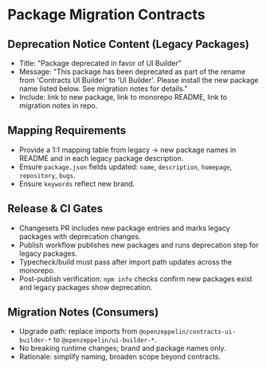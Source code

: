 # Package Migration Contracts

## Deprecation Notice Content (Legacy Packages)

- Title: "Package deprecated in favor of UI Builder"
- Message: "This package has been deprecated as part of the rename from 'Contracts UI Builder' to 'UI Builder'. Please install the new package name listed below. See migration notes for details."
- Include: link to new package, link to monorepo README, link to migration notes in repo.

## Mapping Requirements

- Provide a 1:1 mapping table from legacy → new package names in README and in each legacy package description.
- Ensure `package.json` fields updated: `name`, `description`, `homepage`, `repository`, `bugs`.
- Ensure `keywords` reflect new brand.

## Release & CI Gates

- Changesets PR includes new package entries and marks legacy packages with deprecation changes.
- Publish workflow publishes new packages and runs deprecation step for legacy packages.
- Typecheck/build must pass after import path updates across the monorepo.
- Post-publish verification: `npm info` checks confirm new packages exist and legacy packages show deprecation.

## Migration Notes (Consumers)

- Upgrade path: replace imports from `@openzeppelin/contracts-ui-builder-*` to `@openzeppelin/ui-builder-*`.
- No breaking runtime changes; brand and package names only.
- Rationale: simplify naming, broaden scope beyond contracts.
